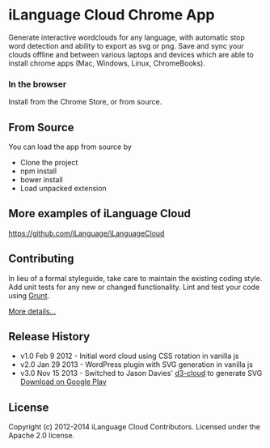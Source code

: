 # iLanguage Cloud Chrome App

Generate interactive wordclouds for any language, with automatic stop word detection and ability to export as svg or png. Save and sync your clouds offline and between various laptops and devices which are able to install chrome apps (Mac, Windows, Linux, ChromeBooks).

### In the browser

Install from the Chrome Store, or from source. 

## From Source

You can load the app from source by 

* Clone the project
* npm install
* bower install
* Load unpacked extension

## More examples of iLanguage Cloud

https://github.com/iLanguage/iLanguageCloud

## Contributing
In lieu of a formal styleguide, take care to maintain the existing coding style. Add unit tests for any new or changed functionality. Lint and test your code using [Grunt](http://gruntjs.com/).

[More details...](CONTRIBUTING.md)

## Release History

* v1.0 Feb 9 2012 - Initial word cloud using CSS rotation in vanilla js
* v2.0 Jan 29 2013 - WordPress plugin with SVG generation in vanilla js
* v3.0 Nov 15 2013 - Switched to Jason Davies' [d3-cloud](https://github.com/iLanguage/d3-cloud) to generate SVG 
[Download on Google Play](https://play.google.com/store/apps/details?id=ca.ilanguage.ilanguagecloud)

## License
 
Copyright (c) 2012-2014 iLanguage Cloud Contributors. Licensed under the Apache 2.0 license.
